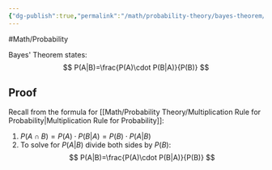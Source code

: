 ```yaml
---
{"dg-publish":true,"permalink":"/math/probability-theory/bayes-theorem/"}
---
```



#Math/Probability 

Bayes' Theorem states:
$$
P(A|B)=\frac{P(A)\cdot P(B|A)}{P(B)}
$$
## Proof

Recall from the formula for [[Math/Probability Theory/Multiplication Rule for Probability\|Multiplication Rule for Probability]]:
1. $P(A\cap B)=P(A)\cdot P(B|A)=P(B)\cdot P(A|B)$
2. To solve for $P(A|B)$ divide both sides by $P(B)$:
$$
P(A|B)=\frac{P(A)\cdot P(B|A)}{P(B)}
$$

